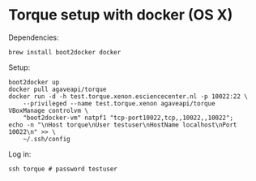 Torque setup with docker (OS X)
===============================

Dependencies:

```
brew install boot2docker docker
```

Setup:

```
boot2docker up
docker pull agaveapi/torque
docker run -d -h test.torque.xenon.esciencecenter.nl -p 10022:22 \
    --privileged --name test.torque.xenon agaveapi/torque
VBoxManage controlvm \
    "boot2docker-vm" natpf1 "tcp-port10022,tcp,,10022,,10022";
echo -n "\nHost torque\nUser testuser\nHostName localhost\nPort 10022\n" >> \
    ~/.ssh/config
```

Log in:

```
ssh torque # password testuser
```